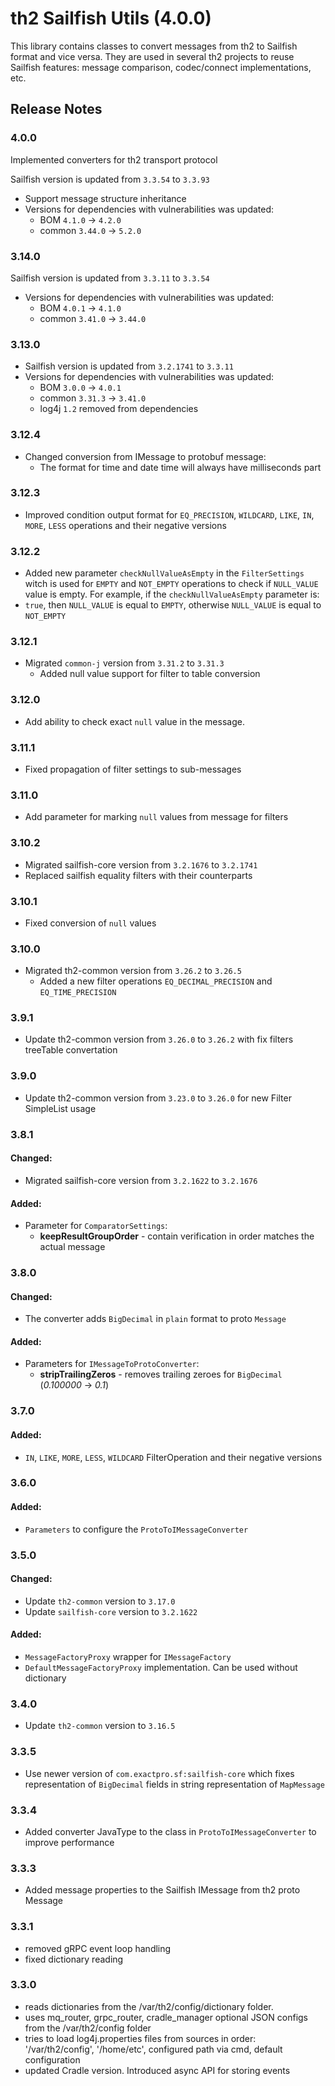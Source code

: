 # th2 Sailfish Utils (4.0.0)

This library contains classes to convert messages from th2 to Sailfish format and vice versa. They are used in several
th2 projects to reuse Sailfish features: message comparison, codec/connect implementations, etc.

## Release Notes

### 4.0.0

Implemented converters for th2 transport protocol

Sailfish version is updated from `3.3.54` to `3.3.93`

+ Support message structure inheritance
+ Versions for dependencies with vulnerabilities was updated:
    + BOM `4.1.0` -> `4.2.0`
    + common `3.44.0` -> `5.2.0`

### 3.14.0

Sailfish version is updated from `3.3.11` to `3.3.54`

+ Versions for dependencies with vulnerabilities was updated:
    + BOM `4.0.1` -> `4.1.0`
    + common `3.41.0` -> `3.44.0`

### 3.13.0

+ Sailfish version is updated from `3.2.1741` to `3.3.11`
+ Versions for dependencies with vulnerabilities was updated:
    + BOM `3.0.0` -> `4.0.1`
    + common `3.31.3` -> `3.41.0`
    + log4j `1.2` removed from dependencies

### 3.12.4

+ Changed conversion from IMessage to protobuf message:
    + The format for time and date time will always have milliseconds part

### 3.12.3

+ Improved condition output format for `EQ_PRECISION`, `WILDCARD`, `LIKE`, `IN`, `MORE`, `LESS` operations and their
  negative versions

### 3.12.2

+ Added new parameter `checkNullValueAsEmpty` in the `FilterSettings` witch is used for `EMPTY` and `NOT_EMPTY`
  operations to check if `NULL_VALUE` value is empty. For example, if the `checkNullValueAsEmpty` parameter is:
+ `true`, then `NULL_VALUE` is equal to `EMPTY`, otherwise `NULL_VALUE` is equal to `NOT_EMPTY`

### 3.12.1

+ Migrated `common-j` version from `3.31.2` to `3.31.3`
    + Added null value support for filter to table conversion

### 3.12.0

+ Add ability to check exact `null` value in the message.

### 3.11.1

+ Fixed propagation of filter settings to sub-messages

### 3.11.0

+ Add parameter for marking `null` values from message for filters

### 3.10.2

+ Migrated sailfish-core version from `3.2.1676` to `3.2.1741`
+ Replaced sailfish equality filters with their counterparts

### 3.10.1

+ Fixed conversion of `null` values

### 3.10.0

+ Migrated th2-common version from `3.26.2` to `3.26.5`
    + Added a new filter operations `EQ_DECIMAL_PRECISION` and `EQ_TIME_PRECISION`

### 3.9.1

+ Update th2-common version from `3.26.0` to `3.26.2` with fix filters treeTable convertation

### 3.9.0

+ Update th2-common version from `3.23.0` to `3.26.0` for new Filter SimpleList usage

### 3.8.1

#### Changed:

+ Migrated sailfish-core version from `3.2.1622` to `3.2.1676`

#### Added:

+ Parameter for `ComparatorSettings`:
    + **keepResultGroupOrder** - contain verification in order matches the actual message

### 3.8.0

#### Changed:

+ The converter adds `BigDecimal` in `plain` format to proto `Message`

#### Added:

+ Parameters for `IMessageToProtoConverter`:
    + **stripTrailingZeros** - removes trailing zeroes for `BigDecimal` (_0.100000_ -> _0.1_)

### 3.7.0

#### Added:

+ `IN`, `LIKE`, `MORE`, `LESS`, `WILDCARD` FilterOperation and their negative versions

### 3.6.0

#### Added:

+ `Parameters` to configure the `ProtoToIMessageConverter`

### 3.5.0

#### Changed:

+ Update `th2-common` version to `3.17.0`
+ Update `sailfish-core` version to `3.2.1622`

#### Added:

+ `MessageFactoryProxy` wrapper for `IMessageFactory`
+ `DefaultMessageFactoryProxy` implementation. Can be used without dictionary

### 3.4.0

+ Update `th2-common` version to `3.16.5`

### 3.3.5

+ Use newer version of `com.exactpro.sf:sailfish-core` which fixes representation of `BigDecimal` fields in string
  representation of `MapMessage`

### 3.3.4

+ Added converter JavaType to the class in `ProtoToIMessageConverter` to improve performance

### 3.3.3

+ Added message properties to the Sailfish IMessage from th2 proto Message

### 3.3.1

+ removed gRPC event loop handling
+ fixed dictionary reading

### 3.3.0

+ reads dictionaries from the /var/th2/config/dictionary folder.
+ uses mq_router, grpc_router, cradle_manager optional JSON configs from the /var/th2/config folder
+ tries to load log4j.properties files from sources in order: '/var/th2/config', '/home/etc', configured path via cmd,
  default configuration
+ updated Cradle version. Introduced async API for storing events
